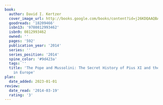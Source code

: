 ```yaml
---
book:
  author: David I. Kertzer
  cover_image_url: http://books.google.com/books/content?id=j26KDQAAQBAJ&printsec=frontcover&img=1&zoom=1&edge=curl&source=gbs_api
  goodreads: '18209466'
  isbn13: '9780812993462'
  isbn9: 0812993462
  owned: ''
  pages: '592'
  publication_year: '2014'
  series: ''
  series_position: '2014'
  spine_color: '#9d423a'
  tags: ''
  title: 'The Pope and Mussolini: The Secret History of Pius XI and the Rise of Fascism
    in Europe'
plan:
  date_added: 2023-01-01
review:
  date_read: '2014-03-19'
  rating: '3'
---
```

